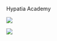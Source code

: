 Hypatia Academy

![](https://hypatiaacademy.io/img/logo.png)

![](https://hypatiaacademy.io/img/hypatia.png)
